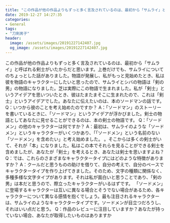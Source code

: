 ```yaml
---
title: "この作品が他の作品よりもずっと多く言及されているのは、最初から「サムライ」と呼ばれる剣士がいたからだと思います。"
date: 2019-12-27 14:27:35
categories:
- General
tags:
- "刀剣男子"
header:
  image: /assets/images/20191227142407.jpg
  og_image: /assets/images/20191227142407.jpg
---
```


この作品が他の作品よりもずっと多く言及されているのは、最初から「サムライ」と呼ばれる剣士がいたからだと思います。上巻だけでも、サムライについてのちょっとした話がありました。物語が発展し、私がもっと見始めたとき、私は彼を物語のキャラクターにしたいと思ったので、サムライとシバの物語は「剣の男」の物語になりました。芝は実際にこの物語で生まれました。私が「剣士」というアイデアを思いついたとき、彼はたまたまそこに生まれたので、これは「剣士」というアイデアでした。あなたに伝えたいのは、本のソードマンの話です。 Q：いつから彼のことを考え始めたのですか？ A：「ソードマン」のストーリーを書いているときに、「ソードマン」というアイデアが浮かびました。剣士の物語としてあなたに見せることができるのは、本の剣士の物語です。 Q：「ソードメン」の他のキャラクターは何ですか？ A：最初は、サムライのような「ソードメン」というキャラクターがいくつかあり、「「ソードメン」という名前のない「ソードメン」を含めたい」と考え始めました。 。そこからは多くの剣士がいて、それが「本」になりました。私はこの本でそれらを見ることができる剣士を含めましたが、あなたが「剣士」を考えるとき、あなたは剣士を思いますよね？ Q：では、これらのさまざまなキャラクタータイプにはどのような特徴がありますか？ A：クールだと思うものの助けを借りて、自分の考えで、自分のペースでキャラクタータイプを作り上げてきました。そのため、文字の種類に関係なく、多種多様な文字タイプがあります。それは私が面白いと思うことであり、「剣の男」は本だと思うので、際立ったキャラクターがいるはずです。 「ソードメン」に登場するキャラクターは互いに異なる場合とそうでない場合があるため、各キャラクターについて異なる感情を抱くでしょう。最も注目されるキャラクターは、サムライのようなキャラクタータイプです。ソードメンが目立つだろうし、それはいい点だと思う。 Q：作品のレビューに注目していますか？あなたが持っていない場合、あなたが取得したいものはありますか
